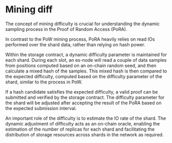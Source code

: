 # Mining diff

The concept of mining difficulty is crucial for understanding the dynamic sampling process in the Proof of Random Access (PoRA).

In contrast to the PoW mining process, PoRA heavily relies on read IOs performed over the shard data, rather than relying on hash power.

Within the storage contract, a dynamic difficulty parameter is maintained for each shard. During each slot, an es-node will read a couple of data samples from positions computed based on an on-chain random seed, and then calculate a mixed hash of the samples. This mixed hash is then compared to the expected difficulty, computed based on the difficulty parameter of the shard, similar to the process in PoW.

If a hash candidate satisfies the expected difficulty, a valid proof can be submitted and verified by the storage contract. The difficulty parameter for the shard will be adjusted after accepting the result of the PoRA based on the expected submission interval.

An important role of the difficulty is to estimate the IO rate of the shard. The dynamic adjustment of difficulty acts as an on-chain oracle, enabling the estimation of the number of replicas for each shard and facilitating the distribution of storage resources across shards in the network as required.